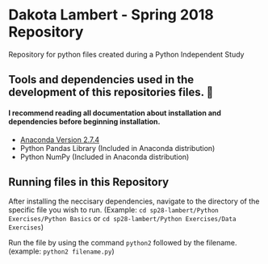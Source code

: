 # Dakota Lambert - Spring 2018 Repository
Repository for python files created during a Python Independent Study

## Tools and dependencies used in the development of this repositories files. :wrench:

#### I recommend reading all documentation about installation and dependencies before beginning installation.
- <a href='https://www.anaconda.com/download/?lang=en-us#macos'> Anaconda Version 2.7.4 </a>
- Python Pandas Library (Included in Anaconda distribution)
- Python NumPy (Included in Anaconda distribution)

## Running files in this Repository
After installing the neccisary dependencies, navigate to the directory of the specific file you wish to run. 
(Example: `cd sp28-lambert/Python Exercises/Python Basics` or `cd sp28-lambert/Python Exercises/Data Exercises`)

Run the file by using the command `python2` followed by the filename. (example: `python2 filename.py`)
